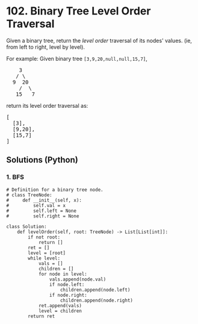 # 102. Binary Tree Level Order Traversal
Given a binary tree, return the *level order* traversal of its nodes' values. (ie, from left to right, level by level).

For example:
Given binary tree <code>[3,9,20,null,null,15,7]</code>,
<pre>
    3
   / \
  9  20
    /  \
   15   7
</pre>
return its level order traversal as:
<pre>
[
  [3],
  [9,20],
  [15,7]
]
</pre>

## Solutions (Python)

### 1. BFS
```Python3
# Definition for a binary tree node.
# class TreeNode:
#     def __init__(self, x):
#         self.val = x
#         self.left = None
#         self.right = None

class Solution:
    def levelOrder(self, root: TreeNode) -> List[List[int]]:
        if not root:
            return []
        ret = []
        level = [root]
        while level:
            vals = []
            children = []
            for node in level:
                vals.append(node.val)
                if node.left:
                    children.append(node.left)
                if node.right:
                    children.append(node.right)
            ret.append(vals)
            level = children
        return ret
```
